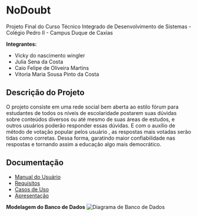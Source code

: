 # NoDoubt

Projeto Final do Curso Técnico Integrado de Desenvolvimento de Sistemas - Colégio Pedro II - Campus Duque de Caxias

**Integrantes:**
 - Vicky do nascimento wingler
 - Julia Sena da Costa
 - Caio Felipe de Oliveira Martins
 - Vitoria Maria Sousa Pinto da Costa

 ## Descrição do Projeto

  O projeto consiste em uma rede social bem aberta ao estilo fórum para estudantes  de todos os níveis de escolaridade postarem suas dúvidas  sobre conteúdos diversos ou até mesmo de suas áreas de estudos, e outros usuários poderão responder essas dúvidas. E com o auxílio de método de votação popular pelos usuário , as respostas mais votadas serão tidas como corretas. Dessa forma, garatindo maior confiabilidade nas respostas e tornando assim a educação algo mais democrático.
## Documentação

- [Manual do Usuário](manual.md)
- [Requisitos](requisitos.md)
- [Casos de Uso](casos-de-uso.md)
- [Apresentação](apresentacao.pdf)

**Modelagem do Banco de Dados**
![Diagrama de Banco de Dados](https://user-images.githubusercontent.com/82223070/143930133-4fc253d1-7d21-4755-a20e-1c48b5d9d626.jpeg)
